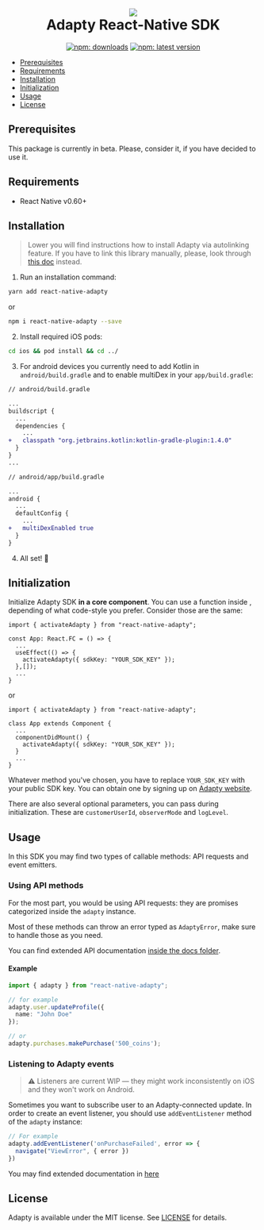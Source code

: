 <h1 align="center">
<img src="https://raw.githubusercontent.com/adaptyteam/AdaptySDK-iOS/master/adapty.png"><br />
Adapty React-Native SDK
</h1>
<p align="center">
  <a href="https://www.npmjs.com/package/react-native-adapty"><img src="https://img.shields.io/npm/dt/react-native-adapty?style=for-the-badge" alt="npm:  downloads" /></a>
  <a href="https://www.npmjs.com/package/react-native-adapty"><img src="https://img.shields.io/npm/v/react-native-adapty?style=for-the-badge" alt="npm: latest version" /></a>
</p>


* [Prerequisites](#prerequisites)
* [Requirements](#requirements)
* [Installation](#installation)
* [Initialization](#initialization)
* [Usage](#usage)
* [License](#license)

## Prerequisites

This package is currently in beta. Please, consider it, if you have decided to use it.

## Requirements
* React Native v0.60+

## Installation

> Lower you will find instructions how to install Adapty via autolinking feature. If you have to link this library manually, please, look through [this doc](docs/manual_linking.md) instead.

1. Run an installation command:

```sh
yarn add react-native-adapty
```

or 

```sh
npm i react-native-adapty --save
```

2. Install required iOS pods:

```sh
cd ios && pod install && cd ../
```

3. For android devices you currently need to add Kotlin in `android/build.gradle` and to enable multiDex in your `app/build.gradle`:

```diff
// android/build.gradle

...
buildscript {
  ...
  dependencies {
    ...
+   classpath "org.jetbrains.kotlin:kotlin-gradle-plugin:1.4.0"
  }
}
...
```

```diff
// android/app/build.gradle

...
android {
  ...
  defaultConfig {
    ...
+   multiDexEnabled true
  }
}
```

4. All set! 🎉

## Initialization

Initialize Adapty SDK __in a core component__. You can use a function inside , 
depending of what code-style you prefer. Consider those are the same:

```tsx
import { activateAdapty } from "react-native-adapty";

const App: React.FC = () => {
  ...
  useEffect(() => {
    activateAdapty({ sdkKey: "YOUR_SDK_KEY" });
  },[]);
  ...
}
```

or

```tsx
import { activateAdapty } from "react-native-adapty";

class App extends Component {
  ...
  componentDidMount() {
    activateAdapty({ sdkKey: "YOUR_SDK_KEY" });
  }
  ...
}
```

Whatever method you've chosen, you have to replace `YOUR_SDK_KEY` with your public SDK key. You can obtain one by signing up on [Adapty website](https://adapty.io).

There are also several optional parameters, you can pass during initialization. These are `customerUserId`, `observerMode` and `logLevel`.

## Usage

In this SDK you may find two types of callable methods: API requests and event emitters.

### Using API methods

For the most part, you would be using API requests: they are promises categorized inside the `adapty` instance.

Most of these methods can throw an error typed as `AdaptyError`, make sure to handle those as you need.

You can find extended API documentation [inside the docs folder](/docs).

#### Example

```ts
import { adapty } from "react-native-adapty";

// for example
adapty.user.updateProfile({
  name: "John Doe"
});

// or
adapty.purchases.makePurchase('500_coins');
```

### Listening to Adapty events

> ⚠️ Listeners are current WIP — they might work inconsistently on iOS and they won't work on Android.

Sometimes you want to subscribe user to an Adapty-connected update. In order to create an event listener, you should use `addEventListener` method of the `adapty` instance:

```ts
// For example
adapty.addEventListener('onPurchaseFailed', error => {
  navigate("ViewError", { error })
})
```

You may find extended documentation in [here](docs/README.md)

## License

Adapty is available under the MIT license. See [LICENSE](https://github.com/adaptyteam/AdaptySDK-React-Native/blob/master/LICENSE) for details.
